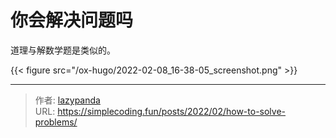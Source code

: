 # 你会解决问题吗


道理与解数学题是类似的。

{{&lt; figure src=&#34;/ox-hugo/2022-02-08_16-38-05_screenshot.png&#34; &gt;}}


---

> 作者: [lazypanda](https://github.com/wanghuibin0)  
> URL: https://simplecoding.fun/posts/2022/02/how-to-solve-problems/  

